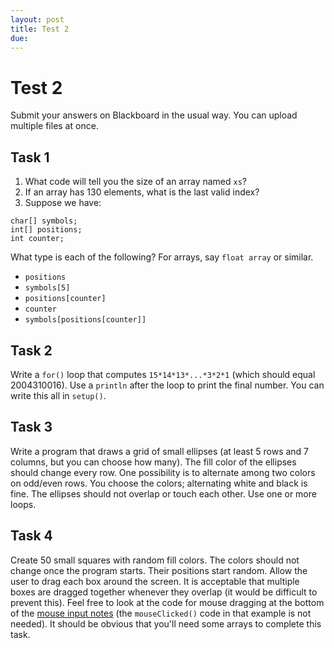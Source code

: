 ```yaml
---
layout: post
title: Test 2
due:
---
```


# Test 2

Submit your answers on Blackboard in the usual way. You can upload multiple files at once.

## Task 1

1. What code will tell you the size of an array named `xs`?
2. If an array has 130 elements, what is the last valid index?
3. Suppose we have:

```
char[] symbols;
int[] positions;
int counter;
```

What type is each of the following? For arrays, say `float array` or similar.

- `positions`
- `symbols[5]`
- `positions[counter]`
- `counter`
- `symbols[positions[counter]]`


## Task 2

Write a `for()` loop that computes `15*14*13*...*3*2*1` (which should equal 2004310016). Use a `println` after the loop to print the final number. You can write this all in `setup()`.

## Task 3

Write a program that draws a grid of small ellipses (at least 5 rows and 7 columns, but you can choose how many). The fill color of the ellipses should change every row. One possibility is to alternate among two colors on odd/even rows. You choose the colors; alternating white and black is fine. The ellipses should not overlap or touch each other. Use one or more loops.

## Task 4

Create 50 small squares with random fill colors. The colors should not change once the program starts. Their positions start random. Allow the user to drag each box around the screen. It is acceptable that multiple boxes are dragged together whenever they overlap (it would be difficult to prevent this). Feel free to look at the code for mouse dragging at the bottom of the [mouse input notes](/guides/2015-09-01-mouse-input.html) (the `mouseClicked()` code in that example is not needed). It should be obvious that you'll need some arrays to complete this task.

